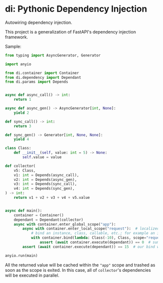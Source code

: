 # di: Pythonic Dependency Injection

Autowiring dependency injection.

This project is a generalization of FastAPI's dependency injection framework.

Sample:

```python
from typing import AsyncGenerator, Generator

import anyio

from di.container import Container
from di.dependency import Dependant
from di.params import Depends


async def async_call() -> int:
    return 1

async def async_gen() -> AsyncGenerator[int, None]:
    yield 2

def sync_call() -> int:
    return 3

def sync_gen() -> Generator[int, None, None]:
    yield 4

class Class:
    def __init__(self, value: int = 5) -> None:
        self.value = value

def collector(
    v5: Class,
    v1: int = Depends(async_call),
    v2: int = Depends(async_gen),
    v3: int = Depends(sync_call),
    v4: int = Depends(sync_gen),
) -> int:
    return v1 + v2 + v3 + v4 + v5.value


async def main():
    container = Container()
    dependant = Dependant(collector)
    async with container.enter_global_scope("app"):
        async with container.enter_local_scope("request"):  # localized using contextvars
            # bind an instance, class, callable, etc.; for example an incoming request
            with container.bind(lambda: Class(-10), Class, scope="request"):  # binds can be permanent or context managers
                assert (await container.execute(dependant)) == 0  # summed up to 10 but Class.value is -10
        assert (await container.execute(dependant)) == 15  # our bind was cleared since we exited the scope

anyio.run(main)
```

All the returned value will be cached within the `"app"` scope and trashed as soon as the scope is exited.
In this case, all of `collector`'s dependencies will be executed in parallel.
